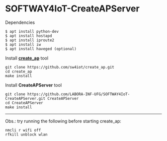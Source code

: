 # SOFTWAY4IoT-CreateAPServer

Dependencies
```
$ apt install python-dev
$ apt install hostapd
$ apt install iproute2
$ apt install iw
$ apt install haveged (optional)
```

Install [**create_ap**](https://github.com/sw4iot/create_ap) tool
```
git clone https://github.com/sw4iot/create_ap.git
cd create_ap
make install
```

Install **CreateAPServer** tool
```
git clone https://github.com/LABORA-INF-UFG/SOFTWAY4IoT-CreateAPServer.git CreateAPServer
cd CreateAPServer
make install
```

----
Obs.: try running the following before starting create_ap:
```
nmcli r wifi off
rfkill unblock wlan
```
